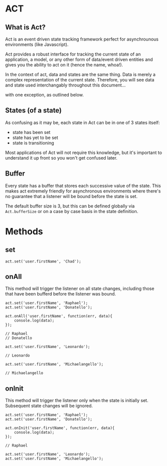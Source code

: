 # ACT

## What is Act?

Act is an event driven state tracking framework perfect for asynchrounous environments (like Javascript).

Act provides a robust interface for tracking the current state of an application, a model, or any other form of data/event driven entities and gives you the ability to act on it (hence the name, whoa!).

In the context of act, data and states are the same thing. Data is merely a complex representation of the current state. Therefore, you will see data and state used interchangably throughout this document…

with one exception, as outlined below.

## States (of a state)

As confusing as it may be, each state in Act can be in one of 3 states itself:

- state has been set
- state has yet to be set
- state is transitioning

Most applications of Act will not require this knowledge, but it's important to understand it up front so you won't get confused later.

## Buffer

Every state has a buffer that stores each successive value of the state. This makes act extremely friendly for asynchronous environments where there's no guarantee that a listener will be bound before the state is set.

The default buffer size is 3, but this can be defined globally via `Act.bufferSize` or on a case by case basis in the state definition.

# Methods

## set

```
act.set('user.firstName', 'Chad');
```

## onAll

This method will trigger the listener on all state changes, including those that have been bufferd before the listener was bound.

```
act.set('user.firstName', 'Raphael');
act.set('user.firstName', 'Donatello');

act.onAll('user.firstName', function(err, data){
	console.log(data);
});

// Raphael
// Donatello

act.set('user.firstName', 'Leonardo');

// Leonardo

act.set('user.firstName', 'Michaelangello');

// Michaelangello
```

## onInit

This method will trigger the listener only when the state is initially set. Subsequent state changes will be ignored.

```
act.set('user.firstName', 'Raphael');
act.set('user.firstName', 'Donatello');

act.onInit('user.firstName', function(err, data){
	console.log(data);
});

// Raphael

act.set('user.firstName', 'Leonardo');
act.set('user.firstName', 'Michaelangello');
```